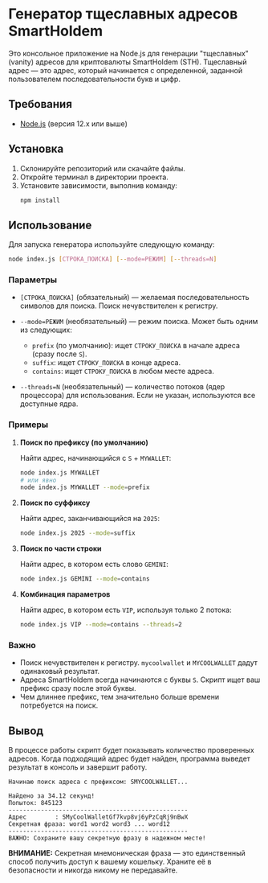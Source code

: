 # Генератор тщеславных адресов SmartHoldem

Это консольное приложение на Node.js для генерации "тщеславных" (vanity) адресов для криптовалюты SmartHoldem (STH). Тщеславный адрес — это адрес, который начинается с определенной, заданной пользователем последовательности букв и цифр.

## Требования

*   [Node.js](https://nodejs.org/) (версия 12.x или выше)

## Установка

1.  Склонируйте репозиторий или скачайте файлы.
2.  Откройте терминал в директории проекта.
3.  Установите зависимости, выполнив команду:
    ```bash
    npm install
    ```

## Использование

Для запуска генератора используйте следующую команду:

```bash
node index.js [СТРОКА_ПОИСКА] [--mode=РЕЖИМ] [--threads=N]
```

### Параметры

*   `[СТРОКА_ПОИСКА]` (обязательный) — желаемая последовательность символов для поиска. Поиск нечувствителен к регистру.

*   `--mode=РЕЖИМ` (необязательный) — режим поиска. Может быть одним из следующих:
    *   `prefix` (по умолчанию): ищет `СТРОКУ_ПОИСКА` в начале адреса (сразу после `S`).
    *   `suffix`: ищет `СТРОКУ_ПОИСКА` в конце адреса.
    *   `contains`: ищет `СТРОКУ_ПОИСКА` в любом месте адреса.

*   `--threads=N` (необязательный) — количество потоков (ядер процессора) для использования. Если не указан, используются все доступные ядра.

### Примеры

1.  **Поиск по префиксу (по умолчанию)**

    Найти адрес, начинающийся с `S` + `MYWALLET`:
    ```bash
    node index.js MYWALLET
    # или явно
    node index.js MYWALLET --mode=prefix
    ```

2.  **Поиск по суффиксу**

    Найти адрес, заканчивающийся на `2025`:
    ```bash
    node index.js 2025 --mode=suffix
    ```

3.  **Поиск по части строки**

    Найти адрес, в котором есть слово `GEMINI`:
    ```bash
    node index.js GEMINI --mode=contains
    ```

4.  **Комбинация параметров**

    Найти адрес, в котором есть `VIP`, используя только 2 потока:
    ```bash
    node index.js VIP --mode=contains --threads=2
    ```

### Важно

*   Поиск нечувствителен к регистру. `mycoolwallet` и `MYCOOLWALLET` дадут одинаковый результат.
*   Адреса SmartHoldem всегда начинаются с буквы `S`. Скрипт ищет ваш префикс сразу после этой буквы.
*   Чем длиннее префикс, тем значительно больше времени потребуется на поиск.

## Вывод

В процессе работы скрипт будет показывать количество проверенных адресов. Когда подходящий адрес будет найден, программа выведет результат в консоль и завершит работу.

```
Начинаю поиск адреса с префиксом: SMYCOOLWALLET...

Найдено за 34.12 секунд!
Попыток: 845123
--------------------------------------------------
Адрес        : SMyCoolWalletGf7kvp8vj6yPzCqRj9nBwX
Секретная фраза: word1 word2 word3 ... word12
--------------------------------------------------
ВАЖНО: Сохраните вашу секретную фразу в надежном месте!
```

**ВНИМАНИЕ:** Секретная мнемоническая фраза — это единственный способ получить доступ к вашему кошельку. Храните её в безопасности и никогда никому не передавайте.
